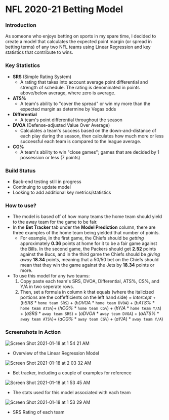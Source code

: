 # NFL 2020-21 Betting Model

### Introduction
As someone who enjoys betting on sports in my spare time, I decided to create a model that calculates the expected point margin (or spread in betting terms) of any two NFL teams using Linear Regression and key statistics that contribute to wins. 

### Key Statistics
- **SRS** (Simple Rating System)
  - A rating that takes into account average point differential and strength of schedule. The rating is denominated in points     above/below average, where zero is average.
- **ATS%**
  - A team's ability to "cover the spread" or win my more than the expected margin as determine by Vegas odds
- **Differential**
  - A team's point differential throughout the season
- **DVOA** (Defense-adjusted Value Over Average)
  - Calculates a team's success based on the down-and-distance of each play during the season, then calculates how much more or less successful each team is compared to the league average.
- **CG%**
  - A team's ability to win "close games"; games that are decided by 1 possession or less (7 points)

### Build Status
- Back-end testing still in progress
- Continuing to update model
- Looking to add additional key metrics/statistics

### How to use?
- The model is based off of how many teams the home team should yield to the away team for the game to be fair. 
- In the **Bet Tracker** tab under the **Model Prediction** column, there are three examples of the home team being yielded that number of points. 
  - For example, in the first game, the Chiefs should be *getting* approximately **0.36** points at home for it to be a fair game against the Bills. In the second game, the Packers should get **2.52** points against the Bucs, and in the third game the Chiefs should be *giving away* **18.34** points, meaning that a 50/50 bet on the Chiefs should mean that they win the game against the Jets by **18.34** points or more.
- To use this model for any two teams:
  1. Copy paste each team's SRS, DVOA, Differential, ATS%, CS%, and Y/A in two seperate rows.
  2. Then, set a formula in column k that equals (where the italicized portions are the coffefficients on the left hand side)
       = *Intercept* + (*hSRS* * ```home team SRS```) + (*hDVOA* * ```home team DVOA```) + (*hATS%* * ```home team ATS%```)+ (*hCG%* * ```home team CG%```) + (*hY/A* * ```home team Y/A```) + (*aSRS* * ```away team SRS```) + (*aDVOA* * ```away team DVOA```) + (*aATS%* * ```away team ATS%```)+ (*aCG%* * ```away team CG%```) + (*aY/A*) * ```away team Y/A```)

### Screenshots in Action
![Screen Shot 2021-01-18 at 1 54 21 AM](https://user-images.githubusercontent.com/44907256/104882159-90593600-5930-11eb-988a-22c3bc2f516b.png)
- Overview of the Linear Regression Model

![Screen Shot 2021-01-18 at 2 03 32 AM](https://user-images.githubusercontent.com/44907256/104882655-6b18f780-5931-11eb-9259-300650cc169a.png)
- Bet tracker, including a couple of examples for reference

![Screen Shot 2021-01-18 at 1 53 45 AM](https://user-images.githubusercontent.com/44907256/104882367-fba30800-5930-11eb-90c5-e25706781f9a.png)
- The stats used for this model associated with each team

![Screen Shot 2021-01-18 at 1 53 29 AM](https://user-images.githubusercontent.com/44907256/104882371-fcd43500-5930-11eb-9c25-e397c25e8f7e.png)
- SRS Rating of each team

